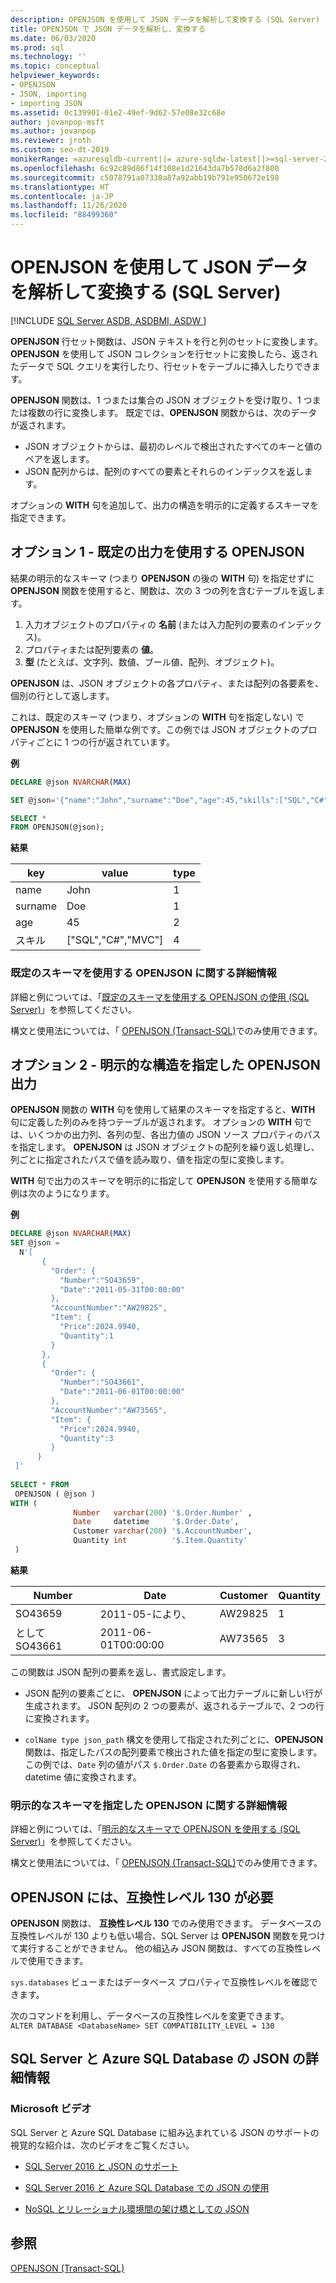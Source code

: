 ```yaml
---
description: OPENJSON を使用して JSON データを解析して変換する (SQL Server)
title: OPENJSON で JSON データを解析し、変換する
ms.date: 06/03/2020
ms.prod: sql
ms.technology: ''
ms.topic: conceptual
helpviewer_keywords:
- OPENJSON
- JSON, importing
- importing JSON
ms.assetid: 0c139901-01e2-49ef-9d62-57e08e32c68e
author: jovanpop-msft
ms.author: jovanpop
ms.reviewer: jroth
ms.custom: seo-dt-2019
monikerRange: =azuresqldb-current||= azure-sqldw-latest||>=sql-server-2016||=sqlallproducts-allversions||>=sql-server-linux-2017||=azuresqldb-mi-current
ms.openlocfilehash: 6c92c89d86f14f108e1d21643da7b578d6a2f800
ms.sourcegitcommit: c5078791a07330a87a92abb19b791e950672e198
ms.translationtype: HT
ms.contentlocale: ja-JP
ms.lasthandoff: 11/26/2020
ms.locfileid: "88499360"
---
```

# <a name="parse-and-transform-json-data-with-openjson-sql-server"></a>OPENJSON を使用して JSON データを解析して変換する (SQL Server)
[!INCLUDE [SQL Server ASDB, ASDBMI, ASDW ](../../includes/applies-to-version/sql-asdb-asdbmi-asa.md)]

**OPENJSON** 行セット関数は、JSON テキストを行と列のセットに変換します。 **OPENJSON** を使用して JSON コレクションを行セットに変換したら、返されたデータで SQL クエリを実行したり、行セットをテーブルに挿入したりできます。 
  
**OPENJSON** 関数は、1 つまたは集合の JSON オブジェクトを受け取り、1 つまたは複数の行に変換します。 既定では、**OPENJSON** 関数からは、次のデータが返されます。
-   JSON オブジェクトからは、最初のレベルで検出されたすべてのキーと値のペアを返します。
-   JSON 配列からは、配列のすべての要素とそれらのインデックスを返します。  

オプションの **WITH** 句を追加して、出力の構造を明示的に定義するスキーマを指定できます。  
  
## <a name="option-1---openjson-with-the-default-output"></a>オプション 1 - 既定の出力を使用する OPENJSON
結果の明示的なスキーマ (つまり **OPENJSON** の後の **WITH** 句) を指定せずに **OPENJSON** 関数を使用すると、関数は、次の 3 つの列を含むテーブルを返します。
1.  入力オブジェクトのプロパティの **名前** (または入力配列の要素のインデックス)。
2.  プロパティまたは配列要素の **値**。
3.  **型** (たとえば、文字列、数値、ブール値、配列、オブジェクト)。

**OPENJSON** は、JSON オブジェクトの各プロパティ、または配列の各要素を、個別の行として返します。  

これは、既定のスキーマ (つまり、オプションの **WITH** 句を指定しない) で **OPENJSON** を使用した簡単な例です。この例では JSON オブジェクトのプロパティごとに 1 つの行が返されています。  

**例**

```sql
DECLARE @json NVARCHAR(MAX)

SET @json='{"name":"John","surname":"Doe","age":45,"skills":["SQL","C#","MVC"]}';

SELECT *
FROM OPENJSON(@json);
```  
  
**結果**
  
|key|value|type|  
|---------|-----------|----------|  
|name|John|1|  
|surname|Doe|1|  
|age|45|2|  
|スキル|["SQL","C#","MVC"]|4|

### <a name="more-info-about-openjson-with-the-default-schema"></a>既定のスキーマを使用する OPENJSON に関する詳細情報

詳細と例については、「[既定のスキーマを使用する OPENJSON の使用 &#40;SQL Server&#41;](../../relational-databases/json/use-openjson-with-the-default-schema-sql-server.md)」を参照してください。

構文と使用法については、「 [OPENJSON &#40;Transact-SQL&#41;](../../t-sql/functions/openjson-transact-sql.md)でのみ使用できます。 

## <a name="option-2---openjson-output-with-an-explicit-structure"></a>オプション 2 - 明示的な構造を指定した OPENJSON 出力

**OPENJSON** 関数の **WITH** 句を使用して結果のスキーマを指定すると、**WITH** 句に定義した列のみを持つテーブルが返されます。 オプションの **WITH** 句では、いくつかの出力列、各列の型、各出力値の JSON ソース プロパティのパスを指定します。 **OPENJSON** は JSON オブジェクトの配列を繰り返し処理し、列ごとに指定されたパスで値を読み取り、値を指定の型に変換します。  

**WITH** 句で出力のスキーマを明示的に指定して **OPENJSON** を使用する簡単な例は次のようになります。  
  
**例**
  
```sql  
DECLARE @json NVARCHAR(MAX)
SET @json =   
  N'[  
       {  
         "Order": {  
           "Number":"SO43659",  
           "Date":"2011-05-31T00:00:00"  
         },  
         "AccountNumber":"AW29825",  
         "Item": {  
           "Price":2024.9940,  
           "Quantity":1  
         }  
       },  
       {  
         "Order": {  
           "Number":"SO43661",  
           "Date":"2011-06-01T00:00:00"  
         },  
         "AccountNumber":"AW73565",  
         "Item": {  
           "Price":2024.9940,  
           "Quantity":3  
         }  
      }  
 ]'  
   
SELECT * FROM  
 OPENJSON ( @json )  
WITH (   
              Number   varchar(200) '$.Order.Number' ,  
              Date     datetime     '$.Order.Date',  
              Customer varchar(200) '$.AccountNumber',  
              Quantity int          '$.Item.Quantity'  
 ) 
```  
  
**結果**
  
|Number|Date|Customer|Quantity|  
|------------|----------|--------------|--------------|  
|SO43659|2011-05-により、|AW29825|1|  
|として SO43661|2011-06-01T00:00:00|AW73565|3|  
  
この関数は JSON 配列の要素を返し、書式設定します。  
  
-   JSON 配列の要素ごとに、 **OPENJSON** によって出力テーブルに新しい行が生成されます。 JSON 配列の 2 つの要素が、返されるテーブルで、2 つの行に変換されます。  
  
-   `colName type json_path` 構文を使用して指定された列ごとに、**OPENJSON** 関数は、指定したパスの配列要素で検出された値を指定の型に変換します。 この例では、`Date` 列の値がパス `$.Order.Date` の各要素から取得され、datetime 値に変換されます。  
  
### <a name="more-info-about-openjson-with-an-explicit-schema"></a>明示的なスキーマを指定した OPENJSON に関する詳細情報

詳細と例については、「[明示的なスキーマで OPENJSON を使用する &#40;SQL Server&#41;](../../relational-databases/json/use-openjson-with-an-explicit-schema-sql-server.md)」を参照してください。

構文と使用法については、「 [OPENJSON &#40;Transact-SQL&#41;](../../t-sql/functions/openjson-transact-sql.md)でのみ使用できます。

## <a name="openjson-requires-compatibility-level-130"></a>OPENJSON には、互換性レベル 130 が必要

**OPENJSON** 関数は、 **互換性レベル 130** でのみ使用できます。 データベースの互換性レベルが 130 よりも低い場合、SQL Server は **OPENJSON** 関数を見つけて実行することができません。 他の組込み JSON 関数は、すべての互換性レベルで使用できます。

`sys.databases` ビューまたはデータベース プロパティで互換性レベルを確認できます。

次のコマンドを利用し、データベースの互換性レベルを変更できます。   
`ALTER DATABASE <DatabaseName> SET COMPATIBILITY_LEVEL = 130`  

## <a name="learn-more-about-json-in-sql-server-and-azure-sql-database"></a>SQL Server と Azure SQL Database の JSON の詳細情報  
  
### <a name="microsoft-videos"></a>Microsoft ビデオ

SQL Server と Azure SQL Database に組み込まれている JSON のサポートの視覚的な紹介は、次のビデオをご覧ください。

- [SQL Server 2016 と JSON のサポート](https://channel9.msdn.com/Shows/Data-Exposed/SQL-Server-2016-and-JSON-Support)

- [SQL Server 2016 と Azure SQL Database での JSON の使用](https://channel9.msdn.com/Shows/Data-Exposed/Using-JSON-in-SQL-Server-2016-and-Azure-SQL-Database)

- [NoSQL とリレーショナル環境間の架け橋としての JSON](https://channel9.msdn.com/events/DataDriven/SQLServer2016/JSON-as-a-bridge-betwen-NoSQL-and-relational-worlds)
  
## <a name="see-also"></a>参照  
 [OPENJSON &#40;Transact-SQL&#41;](../../t-sql/functions/openjson-transact-sql.md)  
  
